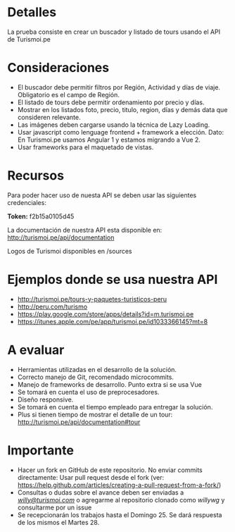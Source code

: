 # Detalles
La prueba consiste en crear un buscador y listado de tours usando el API de Turismoi.pe

# Consideraciones
* El buscador debe permitir filtros por Región, Actividad y días de viaje. Obligatorio es el campo de Región.
* El listado de tours debe permitir ordenamiento por precio y días.
* Mostrar en los listados foto, precio, titulo, region, días y demás data que consideren relevante.
* Las imágenes deben cargarse usando la técnica de Lazy Loading.
* Usar javascript como lenguage frontend + framework a elección. Dato: En Turismoi.pe usamos Angular 1 y estamos migrando a Vue 2.
* Usar frameworks para el maquetado de vistas.

# Recursos

Para poder hacer uso de nuesta API se deben usar las siguientes credenciales:

**Token:** f2b15a0105d45

La documentación de nuestra API esta disponible en:
http://turismoi.pe/api/documentation

Logos de Turismoi disponibles en /sources

# Ejemplos donde se usa nuestra API
* http://turismoi.pe/tours-y-paquetes-turisticos-peru
* http://peru.com/turismo
* https://play.google.com/store/apps/details?id=m.turismoi.pe
* https://itunes.apple.com/pe/app/turismoi.pe/id1033366145?mt=8

# A evaluar
* Herramientas utilizadas en el desarrollo de la solución.
* Correcto manejo de Git, recomendado microcommits.
* Manejo de frameworks de desarrollo. Punto extra si se usa Vue
* Se tomará en cuenta el uso de preprocesadores.
* Diseño responsive.
* Se tomará en cuenta el tiempo empleado para entregar la solución.
* Plus si tienen tiempo de mostrar el detalle de un tour: http://turismoi.pe/api/documentation#tour

# Importante
* Hacer un fork en GitHub de este repositorio. No enviar commits directamente: Usar pull request desde el fork (ver: https://help.github.com/articles/creating-a-pull-request-from-a-fork/)
* Consultas o dudas sobre el avance deben ser enviadas a *willy@turismoi.com* o agregarme al repositorio clonado como *willywg* y consultarme por un issue
* Se recepcionarán los trabajos hasta el Domingo 25. Se dará respuesta de los mismos el Martes 28.


